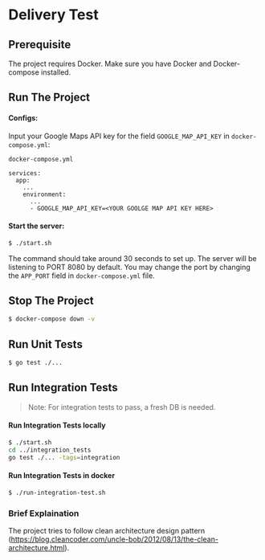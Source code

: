 # Delivery Test

## Prerequisite
The project requires Docker. Make sure you have Docker and Docker-compose installed.

## Run The Project

#### Configs:
Input your Google Maps API key for the field `GOOGLE_MAP_API_KEY` in `docker-compose.yml`:

```
docker-compose.yml

services:
  app:
    ...
    environment:
      ...
      - GOOGLE_MAP_API_KEY=<YOUR GOOLGE MAP API KEY HERE>
```

#### Start the server:
```sh
$ ./start.sh
```

The command should take around 30 seconds to set up. The server will be listening to PORT 8080 by default.
You may change the port by changing the `APP_PORT` field in `docker-compose.yml` file.


## Stop The Project

```sh
$ docker-compose down -v
```


## Run Unit Tests
```sh
$ go test ./...
```

## Run Integration Tests
> Note: For integration tests to pass, a fresh DB is needed.

#### Run Integration Tests locally
```sh
$ ./start.sh
cd ../integration_tests
go test ./... -tags=integration
```

#### Run Integration Tests in docker
```sh
$ ./run-integration-test.sh
```

### Brief Explaination
The project tries to follow clean architecture design pattern (https://blog.cleancoder.com/uncle-bob/2012/08/13/the-clean-architecture.html).

